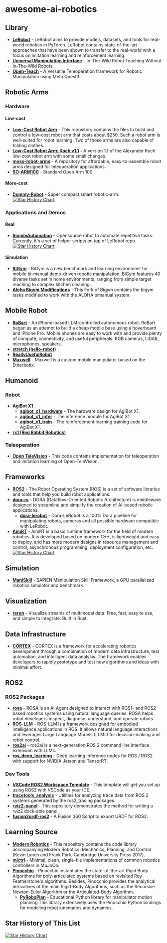 # awesome-ai-robotics
## Library
- [**LeRobot**](https://github.com/huggingface/lerobot) - LeRobot aims to provide models, datasets, and tools for real-world robotics in PyTorch. LeRobot contains state-of-the-art approaches that have been shown to transfer to the real-world with a focus on imitation learning and reinforcement learning.
- [**Universal Manipulation Interface**](https://github.com/real-stanford/universal_manipulation_interface) - In-The-Wild Robot Teaching Without In-The-Wild Robots.
- [**Open-Teach**](https://github.com/aadhithya14/Open-Teach) - A Versatile Teleoperation framework for Robotic Manipulation using Meta Quest3.

## Robotic Arms
### Hardware
#### Low-cost
- [**Low-Cost Robot Arm**](https://github.com/AlexanderKoch-Koch/low_cost_robot) - This repository contains the files to build and control a low-cost robot arm that costs about $250. Such a robot arm is well-suited for robot learning. Two of those arms are also capable of folding clothes.
- [**Low-Cost Robot Arm: Koch v1.1**](https://github.com/jess-moss/koch-v1-1) - A version 1.1 of the Alexander Koch low-cost robot arm with some small changes.
- [**moss-robot-arms**](https://github.com/jess-moss/moss-robot-arms) - A repository for affordable, easy-to-assemble robot arms designed for teleoperation applications.
- [**SO-ARM100**](https://github.com/TheRobotStudio/SO-ARM100) - Standard Open Arm 100.
#### More-cost
- [**Dummy-Robot**](https://github.com/peng-zhihui/Dummy-Robot) - Super compact smart robotic-arm.
[![Star History Chart](https://api.star-history.com/svg?repos=AlexanderKoch-Koch/low_cost_robot,jess-moss/koch-v1-1,jess-moss/moss-robot-arms,TheRobotStudio/SO-ARM100,peng-zhihui/Dummy-Robot&type=Timeline)](https://star-history.com/#AlexanderKoch-Koch/low_cost_robot&jess-moss/koch-v1-1&jess-moss/moss-robot-arms&TheRobotStudio/SO-ARM100&peng-zhihui/Dummy-Robot&Timeline)

### Applications and Demos
#### Real
- [**SimpleAutomation**](https://github.com/1g0rrr/SimpleAutomation) - Opensource robot to automate repetitive tasks. Currently, it's a set of helper scripts on top of LeRobot repo.
[![Star History Chart](https://api.star-history.com/svg?repos=1g0rrr/simpleautomation&type=Timeline)](https://star-history.com/#1g0rrr/simpleautomation&Timeline)
#### Simulation
- [**BiGym**](https://github.com/chernyadev/bigym) - BiGym is a new benchmark and learning environment for mobile bi-manual demo-driven robotic manipulation. BiGym features 40 diverse tasks set in home environments, ranging from simple target reaching to complex kitchen cleaning.
- [**Aloha Bigym Modifications**](https://github.com/AlmondGod/aloha-bigym) - This Fork of Bigym contains the bigym tasks modified to work with the ALOHA bimanual system.

## Mobile Robot
- [**RoBart**](https://github.com/trzy/RoBart) - An iPhone-based LLM-controlled autonomous robot. RoBart began as an attempt to build a cheap mobile base using a hoverboard and iPhone Pro. Mobile phones are easy to work with and provide plenty of compute, connectivity, and useful peripherals: RGB cameras, LiDAR, microphones, speakers.
- [**stretch (hello-robot)**](https://github.com/hello-robot)
- [**ReallyUsefulRobot**](https://github.com/XRobots/ReallyUsefulRobot)
- [**Maxwell**](https://github.com/mikeferguson/maxwell) - Maxwell is a custom mobile manipulator based on the Etherbotix.

## Humanoid
### Robot
- **AgiBot X1**
  - [**agibot_x1_hardware**](https://github.com/AgibotTech/agibot_x1_hardware) - The hardware design for AgiBot X1.
  - [**agibot_x1_infer**](https://github.com/AgibotTech/agibot_x1_infer) - The inference module for AgiBot X1.
  - [**agibot_x1_train**](https://github.com/AgibotTech/agibot_x1_train) - The reinforcement learning training code for AgiBot X1.
- [**rx1 (Red Rabbit Robotics)**](https://github.com/Red-Rabbit-Robotics)
### Teleoperation
- [**Open TeleVision**](https://github.com/OpenTeleVision/TeleVision) - This code contains implementation for teleoperation and imitation learning of Open-TeleVision.

## Frameworks
- [**ROS2**](https://github.com/ros2/ros2) - The Robot Operating System (ROS) is a set of software libraries and tools that help you build robot applications.
- [**dora-rs**](https://github.com/dora-rs/dora) - DORA (Dataflow-Oriented Robotic Architecture) is middleware designed to streamline and simplify the creation of AI-based robotic applications.
  - [**dora-lerobot**](https://github.com/dora-rs/dora-lerobot) - Dora-LeRobot is a 100% Dora pipeline for manipulating robots, cameras and all possible hardware compatible with LeRobot.
- [**AimRT**](https://github.com/AimRT/AimRT) - AimRT is a basic runtime framework for the field of modern robotics. It is developed based on modern C++, is lightweight and easy to deploy, and has more modern designs in resource management and control, asynchronous programming, deployment configuration, etc.
[![Star History Chart](https://api.star-history.com/svg?repos=ros2/ros2,dora-rs/dora,AimRT/AimRT&type=Timeline)](https://star-history.com/#ros2/ros2&dora-rs/dora&AimRT/AimRT&Timeline)

## Simulation
- [**ManiSkill**](https://github.com/haosulab/ManiSkill) - SAPIEN Manipulation Skill Framework, a GPU parallelized robotics simulator and benchmark.

## Visualization
- [**rerun**](https://github.com/rerun-io/rerun) - Visualize streams of multimodal data. Free, fast, easy to use, and simple to integrate. Built in Rust.

## Data Infrastructure
- [**CORTEX**](https://github.com/nasa-jpl/cortex) - CORTEX is a framework for accelerating robotics development through a combination of modern data infrastructure, test automation, and intelligent data analysis. The framework enables developers to rapidly prototype and test new algorithms and ideas with minimal effort.

## ROS2
### ROS2 Packages
- [**rosa**](https://github.com/nasa-jpl/rosa) - ROSA is an AI Agent designed to interact with ROS1- and ROS2-based robotics systems using natural language queries. ROSA helps robot developers inspect, diagnose, understand, and operate robots.
- [**ROS-LLM**](https://github.com/Auromix/ROS-LLM) - ROS-LLM is a framework designed for embodied intelligence applications in ROS. It allows natural language interactions and leverages Large Language Models (LLMs) for decision-making and robot control.
- [**ros2ai**](https://github.com/fujitatomoya/ros2ai) - ros2ai is a next-generation ROS 2 command line interface extension with LLMs.
- [**ros_deep_learning**](https://github.com/dusty-nv/ros_deep_learning) - Deep learning inference nodes for ROS / ROS2 with support for NVIDIA Jetson and TensorRT.
### Dev Tools
- [**VSCode ROS2 Workspace Template**](https://github.com/athackst/vscode_ros2_workspace) - This template will get you set up using ROS2 with VSCode as your IDE.
- [**tracetools_analysis**](https://github.com/ros-tracing/tracetools_analysis) - Utilities for analyzing trace data from ROS 2 systems generated by the ros2_tracing packages.
- [**rviz2-panel**](https://github.com/BruceChanJianLe/rviz2-panel) - This repository demonstrates the method for writing a rviz2 dock-able panel.
- [**fusion2urdf-ros2**](https://github.com/dheena2k2/fusion2urdf-ros2) - A Fusion 360 Script to export URDF for ROS2.

## Learning Source
- [**Modern Robotics**](https://github.com/NxRLab/ModernRobotics) - This repository contains the code library accompanying Modern Robotics: Mechanics, Planning, and Control (Kevin Lynch and Frank Park, Cambridge University Press 2017).
- [**mjctrl**](https://github.com/kevinzakka/mjctrl) - Minimal, clean, single-file implementations of common robotics controllers in MuJoCo.
- [**Pinocchio**](https://github.com/stack-of-tasks/pinocchio) - Pinocchio instantiates the state-of-the-art Rigid Body Algorithms for poly-articulated systems based on revisited Roy Featherstone's algorithms. Besides, Pinocchio provides the analytical derivatives of the main Rigid-Body Algorithms, such as the Recursive Newton-Euler Algorithm or the Articulated-Body Algorithm.
  - [**PyRoboPlan**](https://github.com/sea-bass/pyroboplan) - Educational Python library for manipulator motion planning.This library extensively uses the Pinocchio Python bindings for modeling robot kinematics and dynamics.

## Star History of This List
[![Star History Chart](https://api.star-history.com/svg?repos=tc-huang/awesome-ai-robotics&type=Timeline)](https://star-history.com/#tc-huang/awesome-ai-robotics&Timeline)
